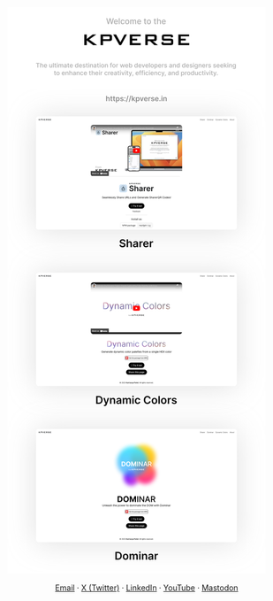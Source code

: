 <!--
### Hi there 👋
**patelka2211/patelka2211** is a ✨ _special_ ✨ repository because its `README.md` (this file) appears on your GitHub profile.

Here are some ideas to get you started:

- 🔭 I’m currently working on ...
- 🌱 I’m currently learning ...
- 👯 I’m looking to collaborate on ...
- 🤔 I’m looking for help with ...
- 💬 Ask me about ...
- 📫 How to reach me: ...
- 😄 Pronouns: ...
- ⚡ Fun fact: ...
-->
<!-- |Facebook|Whatsapp| -->

<!-- ||Share with your friends and family| -->

[![](./welcome-to-the-kpverse.svg)](https://kpverse.in/ "KPVERSE")

<div align="center"><a href="mailto:patelka2211@gmail.com">Email</a> · <a target="_blank" href="https://x.com/thekpverse">X (Twitter)</a> · <a target="_blank" href="https://linkedin.com/in/kartavyapatel">LinkedIn</a> · <a target="_blank" href="https://youtube.com/@thekpverse">YouTube</a> · <a target="_blank" href="https://mastodon.social/@kpverse">Mastodon</a></div>
